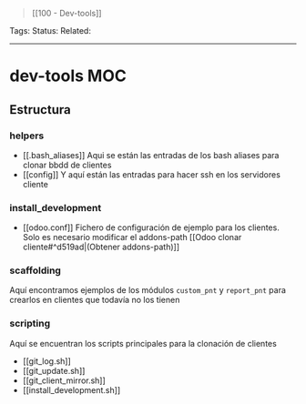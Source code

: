 
> [[100 - Dev-tools]]

Tags: 
Status: 
Related: 

___

# dev-tools MOC

## Estructura

### helpers
- [[.bash_aliases]]
	Aqui se están las entradas de los bash aliases para clonar bbdd de clientes
- [[config]]
	Y aquí están las entradas para hacer ssh en los servidores cliente

### install_development
- [[odoo.conf]]
	Fichero de configuración de ejemplo para los clientes.
	Solo es necesario modificar el addons-path [[Odoo clonar cliente#^d519ad|(Obtener addons-path)]]

### scaffolding
Aquí encontramos ejemplos de los módulos `custom_pnt` y `report_pnt` para crearlos en clientes que todavía no los tienen

### scripting
Aquí se encuentran los scripts principales para la clonación de clientes

- [[git_log.sh]]
- [[git_update.sh]]
- [[git_client_mirror.sh]]
- [[install_development.sh]]

